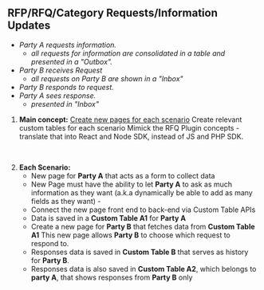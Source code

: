 ## RFP/RFQ/Category Requests/Information Updates

* *Party A requests information.*
  * *all requests for information are consolidated in a table and presented in a "Outbox".*
* *Party B receives Request*
  * *all requests on Party B are shown in a "Inbox"*
* *Party B responds to request.*
* *Party A sees response.*
  * *presented in "Inbox"*



1. **Main concept:**
  [Create new pages for each scenario](https://github.com/Arcadier/BespokeTemplate/blob/master/Creating%20a%20new%20page%20and%20perform%20API%20calls.md)
  Create relevant custom tables for each scenario
  Mimick the RFQ Plugin concepts - translate that into React and Node SDK, instead of JS and PHP SDK.
<br>

2. **Each Scenario:**
    * New page for **Party A** that acts as a form to collect data
    * New Page must have the ability to let **Party A**  to ask as much information as they want (a.k.a dynamically be able to add as many fields as they want) - 
    * Connect the new page front end to back-end via Custom Table APIs
    * Data is saved in a **Custom Table A1** for **Party A**
    * Create a new page for **Party B** that fetches data from **Custom Table A1**
        This new page allows **Party B** to choose which request to respond to. 
    * Responses data is saved in **Custom Table B** that serves as history for **Party B**.
    * Responses data is also saved in **Custom Table A2**, which belongs to **party A**, that shows responses from **Party B** only